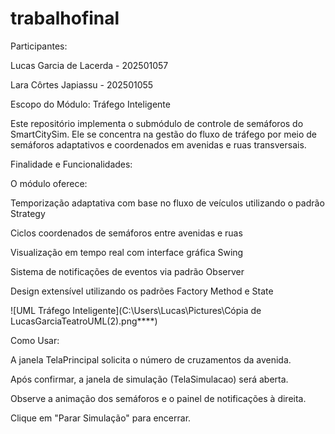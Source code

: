 # trabalhofinal

Participantes:

Lucas Garcia de Lacerda - 202501057

Lara Côrtes Japiassu - 202501055

              
Escopo do Módulo: Tráfego Inteligente

Este repositório implementa o submódulo de controle de semáforos do SmartCitySim. Ele se concentra na gestão do fluxo de tráfego por meio de semáforos adaptativos e coordenados em avenidas e ruas transversais.


Finalidade e Funcionalidades:

O módulo oferece:

Temporização adaptativa com base no fluxo de veículos utilizando o padrão Strategy

Ciclos coordenados de semáforos entre avenidas e ruas

Visualização em tempo real com interface gráfica Swing

Sistema de notificações de eventos via padrão Observer

Design extensível utilizando os padrões Factory Method e State

![UML Tráfego Inteligente](C:\Users\Lucas\Pictures\Cópia de LucasGarciaTeatroUML(2).png****)


Como Usar:

A janela TelaPrincipal solicita o número de cruzamentos da avenida.

Após confirmar, a janela de simulação (TelaSimulacao) será aberta.

Observe a animação dos semáforos e o painel de notificações à direita.

Clique em "Parar Simulação" para encerrar.
